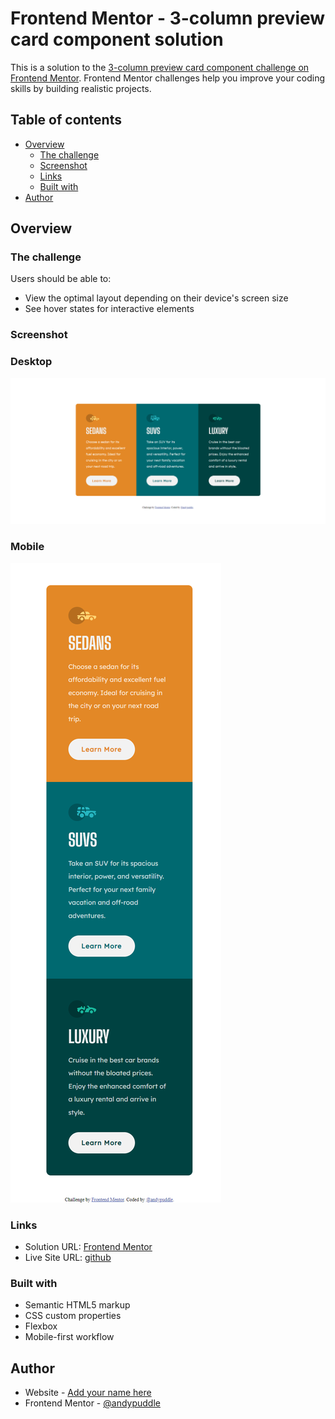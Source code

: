 # Frontend Mentor - 3-column preview card component solution

This is a solution to the [3-column preview card component challenge on Frontend Mentor](https://www.frontendmentor.io/challenges/3column-preview-card-component-pH92eAR2-). Frontend Mentor challenges help you improve your coding skills by building realistic projects.

## Table of contents

- [Overview](#overview)
  - [The challenge](#the-challenge)
  - [Screenshot](#screenshot)
  - [Links](#links)
  - [Built with](#built-with)
- [Author](#author)

## Overview

### The challenge

Users should be able to:

- View the optimal layout depending on their device's screen size
- See hover states for interactive elements

### Screenshot
### Desktop
![desktop](https://github.com/andypuddle/3-column-preview-card-component/blob/main/design/desktop-screenshot.png)
### Mobile
![mobile](https://github.com/andypuddle/3-column-preview-card-component/blob/main/design/mobile-screenshot.png)

### Links

- Solution URL: [Frontend Mentor](https://www.frontendmentor.io/solutions/3column-preview-card-component-S1kbvK445)
- Live Site URL: [github](https://andypuddle.github.io/3-column-preview-card-component/)

### Built with

- Semantic HTML5 markup
- CSS custom properties
- Flexbox
- Mobile-first workflow

## Author

- Website - [Add your name here](https://www.frontendmentor.io/solutions/3column-preview-card-component-S1kbvK445)
- Frontend Mentor - [@andypuddle](https://www.frontendmentor.io/profile/andypuddle)
